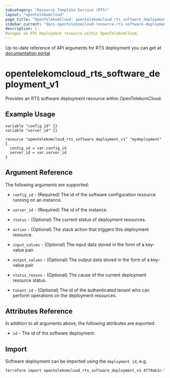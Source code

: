 ```yaml
---
subcategory: "Resource Template Service (RTS)"
layout: "opentelekomcloud"
page_title: "OpenTelekomCloud: opentelekomcloud_rts_software_deployment_v1"
sidebar_current: "docs-opentelekomcloud-resource-rts-software-deployment-v1"
description: |-
Manages an RTS Deployment resource within OpenTelekomCloud.
---
```


Up-to-date reference of API arguments for RTS deployment you can get at
[documentation portal](https://docs.otc.t-systems.com/resource-template-service/api-ref/apis/software_configuration_management)

# opentelekomcloud_rts_software_deployment_v1

Provides an RTS software deployment resource within OpenTelekomCloud.

## Example Usage

```hcl
variable "config_id" {}
variable "server_id" {}

resource "opentelekomcloud_rts_software_deployment_v1" "mydeployment" {
  config_id = var.config_id
  server_id = var.server_id
}
```

## Argument Reference

The following arguments are supported:

* `config_id` - (Required) The id of the software configuration resource running on an instance.

* `server_id` - (Required) The id of the instance.

* `status` - (Optional) The current status of deployment resources.

* `action` - (Optional) The stack action that triggers this deployment resource.

* `input_values` - (Optional) The input data stored in the form of a key-value pair.

* `output_values` - (Optional) The output data stored in the form of a key-value pair.

* `status_reason` - (Optional) The cause of the current deployment resource status.

* `tenant_id` - (Optional) The id of the authenticated tenant who can perform operations on the deployment resources.

## Attributes Reference

In addition to all arguments above, the following attributes are exported:

* `id` - The id of the software deployment.

## Import

Software deployment can be imported using the `deployment id`, e.g.

```sh
terraform import opentelekomcloud_rts_software_deployment_v1 4779ab1c-7c1a-44b1-a02e-93dfc361b32d
```
